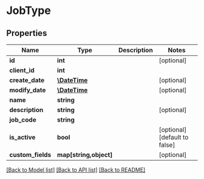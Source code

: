 # JobType

## Properties
Name | Type | Description | Notes
------------ | ------------- | ------------- | -------------
**id** | **int** |  | [optional] 
**client_id** | **int** |  | 
**create_date** | [**\DateTime**](\DateTime.md) |  | [optional] 
**modify_date** | [**\DateTime**](\DateTime.md) |  | [optional] 
**name** | **string** |  | 
**description** | **string** |  | [optional] 
**job_code** | **string** |  | 
**is_active** | **bool** |  | [optional] [default to false]
**custom_fields** | **map[string,object]** |  | [optional] 

[[Back to Model list]](../README.md#documentation-for-models) [[Back to API list]](../README.md#documentation-for-api-endpoints) [[Back to README]](../README.md)


